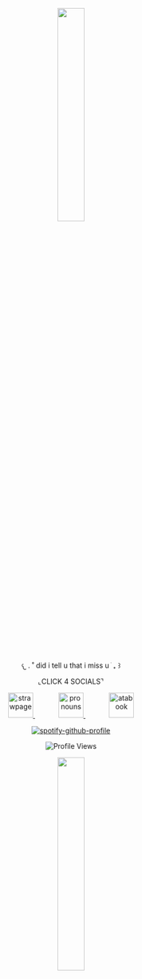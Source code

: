 
<p align="center" width="100%">
    <img width="33%" src="https://files.catbox.moe/dbr5uo.png">
</p>

<p align="center">
  𐔌   .  ˚ did i tell u that i miss u ֹ  ₊ ꒱
</p>

<p align="center">
  ⌞CLICK 4 SOCIALS⌝
</p>

<p align="center">
  <a href="https://kkkawaiirazor.straw.page">
    <img src="https://64.media.tumblr.com/tumblr_m8fnk1jW331r7nk4k.gif" alt="strawpage" width="50">
  </a>
    &nbsp;&nbsp;
    &nbsp;&nbsp;
    &nbsp;&nbsp;
    &nbsp;&nbsp;
  <a href="https://pronouns.cc/@kkawaiirazorblades">
    <img src="https://64.media.tumblr.com/tumblr_m8fnk1jW331r7nk4k.gif" alt="pronouns" width="50">
  </a>
    &nbsp;&nbsp;
    &nbsp;&nbsp;
    &nbsp;&nbsp;
    &nbsp;&nbsp;
  <a href="https://kwairzrbldz.atabook.org">
    <img src="https://64.media.tumblr.com/tumblr_m8fnk1jW331r7nk4k.gif" alt="atabook" width="50">
  </a>
</p>

<p align="center">
  <a href="https://github.com/kittinan/spotify-github-profile">
    <img src="https://spotify-github-profile.kittinanx.com/api/view?uid=12ckph3ot59wwg34vopzfclra&cover_image=true&theme=natemoo-re&show_offline=false&background_color=f7abcc&interchange=false&bar_color=f0a8c7&bar_color_cover=false" alt="spotify-github-profile">
  </a>
</p>

<p align="center">
  <img src="https://komarev.com/ghpvc/?username=your-github-username&color=ffa6ce&label=meu+deus" alt="Profile Views"/>
</p>

<p align="center" width="100%">
    <img width="33%" src="https://files.catbox.moe/dbr5uo.png">
</p>
